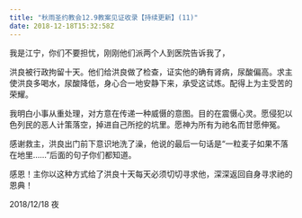 ```yaml
---
title: "秋雨圣约教会12.9教案见证收录【持续更新】(11)"
date: 2018-12-18T15:32:58Z
---
```


我是江宁，你们不要担忧，刚刚他们派两个人到医院告诉我了，

洪良被行政拘留十天。他们给洪良做了检查，证实他的确有肾病，尿酸偏高。求主使洪良多喝水，尿酸降低，身心合一地安静下来，承受这试炼。配得上为主受苦的荣耀。

我明白小事从重处理，对方意在传递一种威慑的意图。目的在震慑心灵。愿侵犯以色列民的恶人计策落空，掉进自己所挖的坑里。愿神为所有为祂名而甘愿伸冤。

感谢救主，洪良出门前下意识地洗了澡，他说的最后一句话是“一粒麦子如果不落在地里……”后面的句子你们都知道。

感恩！主你以这种方式给了洪良十天每天必须切切寻求他，深深返回自身寻求祂的恩典！

2018/12/18 夜